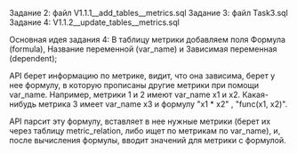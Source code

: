 Задание 2: файл V1.1.1__add_tables__metrics.sql
Задание 3: файл Task3.sql
Задание 4: V1.1.2__update_tables__metrics.sql

Основная идея задания 4: В таблицу метрики добавляем поля 
Формула (formula), Название переменной (var_name) и Зависимая переменная (dependent);

API берет информацию по метрике, видит, что она зависима, берет у нее формулу, 
в которую прописаны другие метрики при помощи var_name. Например, метрики
1 и 2 имеют var_name x1 и x2. Какая-нибудь метрика 3 имеет var_name x3 и 
формулу "x1 * x2" , "func(x1, x2)".

API парсит эту формулу, вставляет в нее нужные метрики (берет их через таблицу metric_relation, либо ищет по метрикам по var_name),
и, после вычисления формулы, вводит значений для метрики с формулой. 


